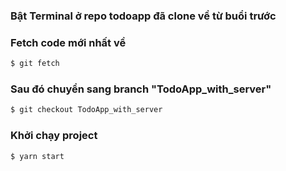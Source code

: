 ### Bật Terminal ở repo todoapp đã clone về từ buổi trước
### Fetch code mới nhất về
``` bash
$ git fetch
```
### Sau đó chuyển sang branch "TodoApp_with_server"
``` bash
$ git checkout TodoApp_with_server
```
### Khởi chạy project
``` bash
$ yarn start
```